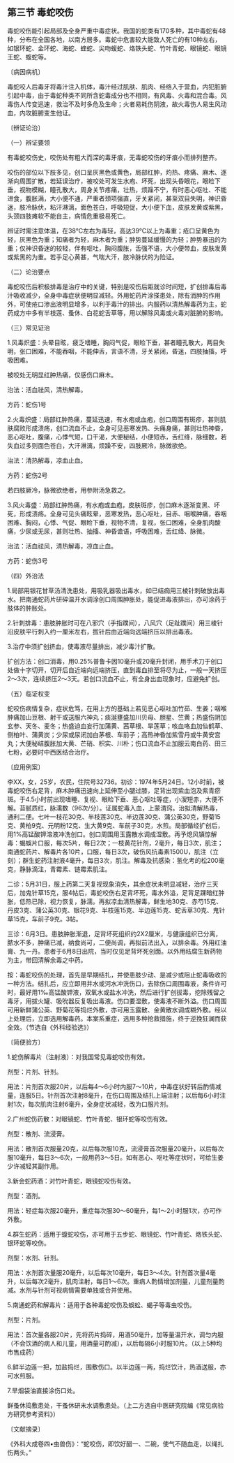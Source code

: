 ## 第三节 毒蛇咬伤

毒蛇咬伤能引起局部及全身严重中毒症状。我国的蛇类有170多种，其中毒蛇有48种，分布在全国各地，以南方居多。毒蛇中危害较大能致人死亡的有10种左右，如银环蛇、金环蛇、海蛇、蝰蛇、尖吻蝮蛇、烙铁头蛇、竹叶青蛇、眼镜蛇、眼镜王蛇、蝮蛇等。

〔病因病机〕

毒蛇咬人后毒牙将毒汁注入机体，毒汁经过肌肤、肌肉、经络入于营血，内犯脏腑引起中毒，由于毒蛇种类不同所含蛇毒成分也不相同，有风毒、火毒和混合毒。风毒伤人传变迅速，救治不及时多危及生命；火者易耗伤阴液，故火毒伤人易生风动血，内攻脏腑变生他证。

〔辨证论治〕

（一）辨证要领

有毒蛇咬伤史，咬伤处有粗大而深的毒牙痕，无毒蛇咬伤的牙痕小而排列整齐。

咬伤的部位以下肢多见，创口呈灰黑色或黄色，局部红肿，灼热、疼痛、麻木、逐渐向周围扩散，若延误治疗，被咬处可发生水疱、坏死，出现头昏眼花，眼睑下垂，视物模糊，瞳孔散大，周身关节疼痛，壮热，烦躁不宁，有时恶心呕吐、不能进食，腹胀满，大小便不通，严重者颈项强直，牙关紧闭，甚至双目失明，神识昏迷，肢冷脉伏，粘汗淋漓，面色苍白，呼吸短促，大小便下血，皮肤发黄或紫黑，头颈四肢瘫软不能自主，病情危重极易死亡。

辨证时需注意体温，在38℃左右为毒轻，高达39℃以上为毒重；疮口呈黄色为轻，灰黑色为重；知痛者为轻，麻木者为重；肿势蔓延缓慢的为轻；肿势暴迅的为重；仅神识昏迷的较轻，伴有呕吐，胸闷腹胀，舌强不语，大小便带血，皮肤发黄或紫黑的为重。若手足心黄甚，气喘大汗，肢冷脉伏的为险证。

（二）论治要点

毒蛇咬伤后积极排毒是治疗中的关键，特别是咬伤后距就诊时间短，扩创排毒后毒汁吸收减少，全身中毒症状便明显减轻。外用蛇药片涂搽患处，除有消肿的作用外，可使疮口渗出液明显增多，以利于毒汁的排出。内服药以清热解毒药为主，蛇药成方中多有半枝莲、蚤休、白花蛇舌草等，用以解除风毒或火毒对脏腑的影响。

（三）常见证治

1.风毒炽盛：头晕目眩，疲乏嗜睡，胸闷气促，眼睑下垂，甚者瞳孔散大，两目失明，张口困难，不能吞咽，不能伸舌，言语不清，牙关紧闭，昏迷，四肢抽搐，呼吸困难。

被咬处无明显红肿热痛，仅感伤口麻木。

治法：活血祛风，清热解毒。

方药：蛇伤1号

2.火毒炽盛：局部红肿热痛，蔓延迅速，有水疱或血疱，创口周围有斑疹，甚则肌肤腐败形成溃疡，创口流血不止，全身可见恶寒发热、头痛身痛，甚则壮热神昏，恶心呕吐，腹痛，心悸气短，口干渴，大便秘结，小便短赤，舌红绛，脉细数，若失血过多则面色苍白，大汗淋漓，烦躁不安，四肢厥冷，脉微欲绝。

治法：清热解毒，凉血止血。

方药：蛇伤2号

若四肢厥冷，脉微欲绝者，用参附汤急救之。

3.风火毒盛：局部红肿热痛，有水疱或血疱，皮肤斑疹，创口麻木逐渐变黑、坏死，形成溃疡。全身可见头痛眩晕，恶寒发热，恶心呕吐，目赤、咽喉肿痛，吞咽困难、胸闷，心悸、气促、眼睑下垂，视物不清，复视，张口困难，全身肌肉酸痛，少尿或无尿，甚则壮热、抽搐、神昏谵语，呼吸困难，舌红绛、脉微。

治法：活血祛风，清热解毒，凉血止血。

方药：蛇伤3号

（四）外治法

1.局部用银花甘草汤清洗患处，用吸乳器吸出毒水，如已结痂用三棱针刺破放出毒水。把南通蛇药片研碎温开水调涂创口周围肿胀处，能促进毒液排出，亦可涂药于肢体的肿胀处。

2.针刺排毒：患肢肿胀时可在八邪穴（手指蹼间），八风穴（足趾蹼间）用三棱针沿皮肤平行刺入约一厘米左右，拔针后由近端向远端挤压以排出毒液。

3.治疗中须扩创挤血，使毒液尽量排出，减少毒汁扩散。

扩创方法：创口消毒，用0.25%普鲁卡因10毫升或20毫升封闭，用手术刀于创口处做十字切开，切开后自近端向远端挤压，直到毒血排至将尽为止，一般一天挤压2〜3次，连续挤压2〜3天。若创口流血不止，有全身出血现象时，应避免扩创。

（五）临证权变

蛇咬伤病情复杂，症状危笃，在用上方的基础上若见恶心呕吐加竹茹、生姜；咽喉肿痛加山豆根、射干或送服六神丸；痰涎壅盛加川贝母、胆星、竺黄；热盛伤阴加玄参、天冬、麦冬；热盛迫血妄行加蒲黄、茜草根、旱莲草；咳血咯血加仙鹤草、侧柏叶、蒲黄炭；少尿或尿闭加白茅根、车前子；高热神昏加紫雪丹或牛黄安宫丸；大便秘结腹胀加大黄、芒硝、枳实、川朴；伤口流血不止加服云南白药、田三七粉，必要时中西医结合治疗。

〔应用例案〕

李XX，女，25岁，农民，住院号32736。初诊：1974年5月24日。12小时前，被毒蛇咬伤右足背，麻木肿痛迅速向上延伸至小腿过膝，足背出现紫血泡及紫青瘀斑。于4.5小时前出现嗜睡、复视、眼睑下垂、恶心呕吐等症，小溲短赤，大便不解。苔腻质红，脉濡数（96次/分）。证属蛇毒入血，上蒙清窍。治拟清解热毒，通利二便。七叶一枝花30克、半枝莲30克、半边莲30克、蒲公英30克，野菊15克、黄柏9克、元明粉12克、生大黄9克、车前子30克，水煎。局部循经扩创后，用1%高锰酸钾溶液冲洗创口。创口周围用玉露散水调成湿敷。再予熄风镇惊解毒：蝎蜈片口服，每次5片，每日2次；一枝黄花针剂，2毫升，每日3次，肌注；南通蛇药片、解毒片各10片，口服，每日3次，破伤风抗毒素1500U，肌注（立刻）；群生蛇药注射液4毫升，每日3次，肌注。解毒及抗感染：氢化考的松200毫克，静脉滴注，青霉素、链霉素肌注。

二诊：5月31日，服上药第二天复视现象消失，其余症状未明显减轻，治疗三天后，加鬼针草15克，服4帖后，毒蛇咬伤右足背坏死，毒水外溢，足背足踝暗红肿胀，低热已除，视力恢复，脉濡。再拟凉血清热解毒，鲜生地30克、赤芍15克、丹皮3克、蒲公英30克、银花9克、半枝莲15克、半边莲15克、蛇舌草30克、鬼针草15克，车前子9克。3帖。

三诊：6月3日。患肢肿胀渐退，足背坏死组织约2X2厘米，与健康组织已分离，脓水不多，肿痛已减，纳食尚可，二便尚调，再拟前法出入，以排余毒。外用红油膏、九一丹。患者于6月8日出院，当时仅见足背坏死创面。以外用祛腐生新药物为主，带回清解余毒之中药。

按：毒蛇咬伤的处理，首先是早期结扎，并使患肢少动、是减少或阻止蛇毒吸收的一种方法。结扎后，应立即用井水或河水冲洗伤口，去除伤口周围毒液，条件许可时，最好用1‰高锰酸钾液，双氧水或盐水冲洗，然后进行扩创拔毒，挖除残留之毒牙，用拔火罐、吸吮器反复吸出毒液。伤口要湿敷，使毒液不断外溢。伤口周围可用新鲜蒲公英、野菊花等捣烂外敷，亦可用玉露散、金黄散水调成糊外敷。经以上处理后，立即选用解毒药。本案系重症，选用多种抢救措施，终于逆挽狂澜而获全效。（节选自《外科经验选》）

〔简便验方〕

1.蛇伤解毒片（注射液）：对我国常见毒蛇咬伤有效。

剂型：片剂、针剂。

用法：片剂首次服20片，以后每4〜6小时内服7〜10片，中毒症状好转后酌情减量，连服5日。针剂首次注射8毫升，在伤口周围及结扎上端注射；以后每6小时注射1次，每次肌肉注射6毫升，全身症状减轻，改为口服片剂。

2.广州蛇伤药散：对眼镜蛇、竹叶青蛇、银环蛇等咬伤有效。

剂型：散剂、流浸膏。

用法：散剂首次服量20克，以后每次服10克，流浸膏首次服量20毫升，以后每次服10毫升，每日3～6次，一般用药3〜5日。如有恶心、呕吐等症状时，可给生姜少许减轻其副作用。

3.新会蛇药酒：对竹叶青蛇，眼镜蛇咬伤有效。

剂型：酒剂。

用法：轻症每次服20毫升，重症每次服30〜60毫升，每1〜2小时服1次，亦可作外敷。

4.群生蛇药：适用于蝮蛇咬伤，亦可用于五步蛇、眼镜蛇、竹叶青蛇、烙铁头蛇、银环蛇等咬伤。

剂型：水剂、针剂。

用法：水剂首次量服20毫升，以后每次10毫升，每日3〜4次。针剂首次量4毫升，以后每次2毫升，肌肉注射，每日1～6次。重病人酌情增加剂量，儿童剂量酌减。水剂与针剂可视病情需要单独或合并使用。

5.南通蛇药和解毒片：适用于各种毒蛇咬伤及蜈蚣、蝎子等毒虫咬伤。

剂型：片剂。

用法：首次量各服20片，先将药片捣碎，用酒50毫升，加等量温开水，调匀内服（不会饮酒的病人和儿童，用酒量可酌减），以后每隔6小时服10片。（以上5种均市售成药）

6.鲜半边莲一把，加盐捣烂，围敷伤口。以半边莲一两，捣烂饮汁，热酒送服，亦可水煎服。

7.旱烟袋油直接涂伤口处。

鲜蚤休捣敷患处，干蚤休研末水调敷患处。（上二方选自中医研究院编《常见病验方研究参考资料》）

〔文献摘录〕

《外科大成卷四•虫兽伤》：“蛇咬伤，即饮好醋一、二碗，使气不随血走，以绳扎伤两头。”
